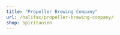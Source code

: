 ```yaml
---
title: "Propeller Brewing Company"
url: /halifax/propeller-brewing-company/
shop: Spirituosen
---
```

